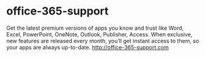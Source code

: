 # office-365-support
Get the latest premium versions of apps you know and trust like Word, Excel, PowerPoint, OneNote, Outlook, Publisher, Access. When exclusive, new features are released every month, you’ll get instant access to them, so your apps are always up-to-date.  http://office-365-support.com
